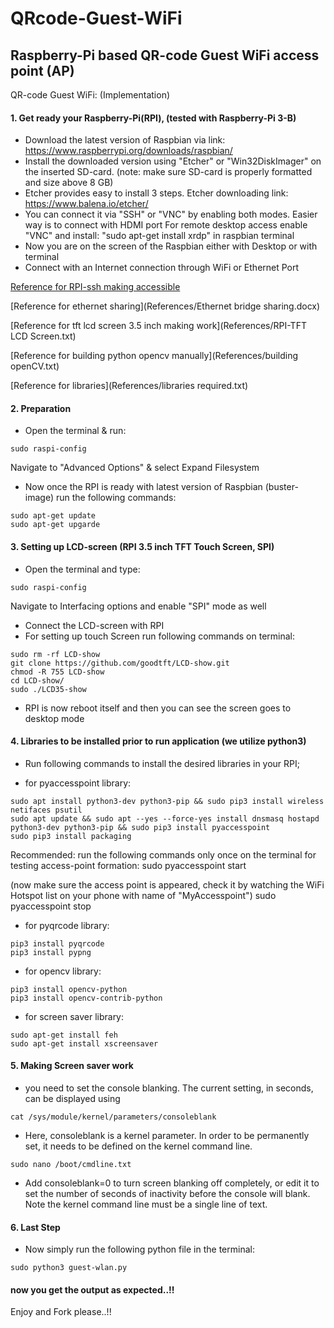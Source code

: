 # QRcode-Guest-WiFi
## Raspberry-Pi based QR-code Guest WiFi access point (AP)

QR-code Guest WiFi: (Implementation)

#### 1. Get ready your Raspberry-Pi(RPI), (tested with Raspberry-Pi 3-B)

- Download the latest version of Raspbian via link: https://www.raspberrypi.org/downloads/raspbian/
- Install the downloaded version using "Etcher" or "Win32DiskImager" on the inserted SD-card. (note: make sure SD-card is properly formatted and size above 8 GB)
- Etcher provides easy to install 3 steps. Etcher downloading link: https://www.balena.io/etcher/
- You can connect it via "SSH" or "VNC" by enabling both modes. Easier way is to connect with HDMI port
  For remote desktop access enable "VNC" and install: "sudo apt-get install xrdp" in raspbian terminal 	
- Now you are on the screen of the Raspbian either with Desktop or with terminal 
- Connect with an Internet connection through WiFi or Ethernet Port

[Reference for RPI-ssh making accessible](References/RPI-SSH.txt)

[Reference for ethernet sharing](References/Ethernet bridge sharing.docx)

[Reference for tft lcd screen 3.5 inch making work](References/RPI-TFT LCD Screen.txt)

[Reference for building python opencv manually](References/building openCV.txt)

[Reference for libraries](References/libraries required.txt)



#### 2. Preparation

- Open the terminal & run:
```
sudo raspi-config
```
  Navigate to "Advanced Options" & select Expand Filesystem

- Now once the RPI is ready with latest version of Raspbian (buster-image) run the following commands:

```
sudo apt-get update
sudo apt-get upgarde
```

#### 3. Setting up LCD-screen (RPI 3.5 inch TFT Touch Screen, SPI)

- Open the terminal and type:
```
sudo raspi-config
```
Navigate to Interfacing options and enable "SPI" mode as well
- Connect the LCD-screen with RPI
- For setting up touch Screen run following commands on terminal:
```
sudo rm -rf LCD-show
git clone https://github.com/goodtft/LCD-show.git
chmod -R 755 LCD-show
cd LCD-show/
sudo ./LCD35-show
```
- RPI is now reboot itself and then you can see the screen goes to desktop mode

#### 4. Libraries to be installed prior to run application (we utilize python3)

- Run following commands to install the desired libraries in your RPI;

- for pyaccesspoint library:
```	
sudo apt install python3-dev python3-pip && sudo pip3 install wireless netifaces psutil
sudo apt update && sudo apt --yes --force-yes install dnsmasq hostapd python3-dev python3-pip && sudo pip3 install pyaccesspoint
sudo pip3 install packaging
```	
Recommended: run the following commands only once on the terminal for testing access-point formation:
 sudo pyaccesspoint start
 
(now make sure the access point is appeared, check it by watching the WiFi Hotspot list on your phone with name of "MyAccesspoint")
  sudo pyaccesspoint stop

- for pyqrcode library:
```
pip3 install pyqrcode
pip3 install pypng
```
- for opencv library:
```
pip3 install opencv-python
pip3 install opencv-contrib-python
```
- for screen saver library:
```
sudo apt-get install feh
sudo apt-get install xscreensaver
```

#### 5. Making Screen saver work

- you need to set the console blanking. The current setting, in seconds, can be displayed using
```
cat /sys/module/kernel/parameters/consoleblank
```
- Here, consoleblank is a kernel parameter. In order to be permanently set, it needs to be defined on the kernel command line.

```
sudo nano /boot/cmdline.txt
```
- Add consoleblank=0 to turn screen blanking off completely, or edit it to set the number of seconds of inactivity before the console will blank. Note the kernel command line must be a single line of text.

#### 6. Last Step

- Now simply run the following python file in the terminal:

```
sudo python3 guest-wlan.py
```

#### now you get the output as expected..!!
Enjoy and Fork please..!!
